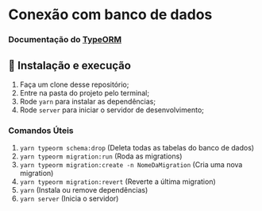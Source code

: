 #   Conexão com banco de dados

### Documentação do [TypeORM](https://typeorm.io/#/)

## 🚀 Instalação e execução

1. Faça um clone desse repositório;
2. Entre na pasta do projeto pelo terminal;
3. Rode `yarn` para instalar as dependências;
4. Rode `server` para iniciar o servidor de desenvolvimento;

### Comandos Úteis

1. `yarn typeorm schema:drop` (Deleta todas as tabelas do banco de dados)
2. `yarn typeorm migration:run` (Roda as migrations)
3. `yarn typeorm migration:create -n NomeDaMigration` (Cria uma nova migration)
4. `yarn typeorm migration:revert` (Reverte a última migration)
5. `yarn` (Instala ou remove dependências)
6. `yarn server` (Inicia o servidor)
